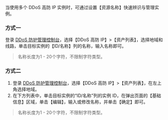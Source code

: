 当使用多个 DDoS 高防 IP 实例时，可通过设置【资源名称】快速辨识与管理实例。
### 方式一
登录 [DDoS 防护管理控制台](https://console.cloud.tencent.com/dayu/bgpip_v2)，选择【DDoS 高防 IP】>【资产列表】，选择地域和线路，单击目标实例的【ID/名称】列的名称，输入名称即可。
>名称长度为1 - 20个字符，不限制字符类型。
>
<!--![](https://main.qcloudimg.com/raw/7fd38ab600f03e24c8ef69095f40ca8a.png))-->

### 方式二
1. 登录 [DDoS 防护管理控制台](https://console.cloud.tencent.com/dayu/bgpip_v2)，选择【DDoS 高防 IP】>【资产列表】，在左上角选择地域。
2. 在下方列表中，单击目标实例的“ID/名称”列的实例 ID，在弹出页面的【基础信息】区域，单击【编辑】，输入或修改名称，并单击【确定】即可。
>名称长度为1 - 20个字符，不限制字符类型。
>
<!--![](https://main.qcloudimg.com/raw/b100a373b9146ad0b38ecac8b7fe8b89.png)-->
